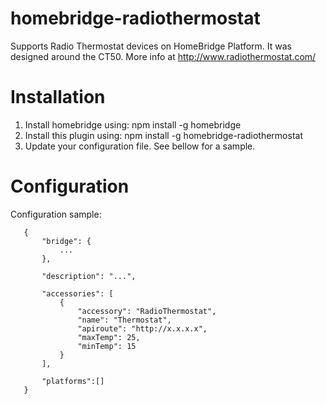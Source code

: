 # homebridge-radiothermostat

Supports Radio Thermostat devices on HomeBridge Platform. It was designed around the CT50. More info at http://www.radiothermostat.com/

# Installation

1. Install homebridge using: npm install -g homebridge
2. Install this plugin using: npm install -g homebridge-radiothermostat
3. Update your configuration file. See bellow for a sample.

# Configuration

Configuration sample:

 ```
    {
        "bridge": {
            ...
        },

        "description": "...",

        "accessories": [
            {
                "accessory": "RadioThermostat",
                "name": "Thermostat",
                "apiroute": "http://x.x.x.x",
                "maxTemp": 25,
                "minTemp": 15
            }
        ],

        "platforms":[]
    }
